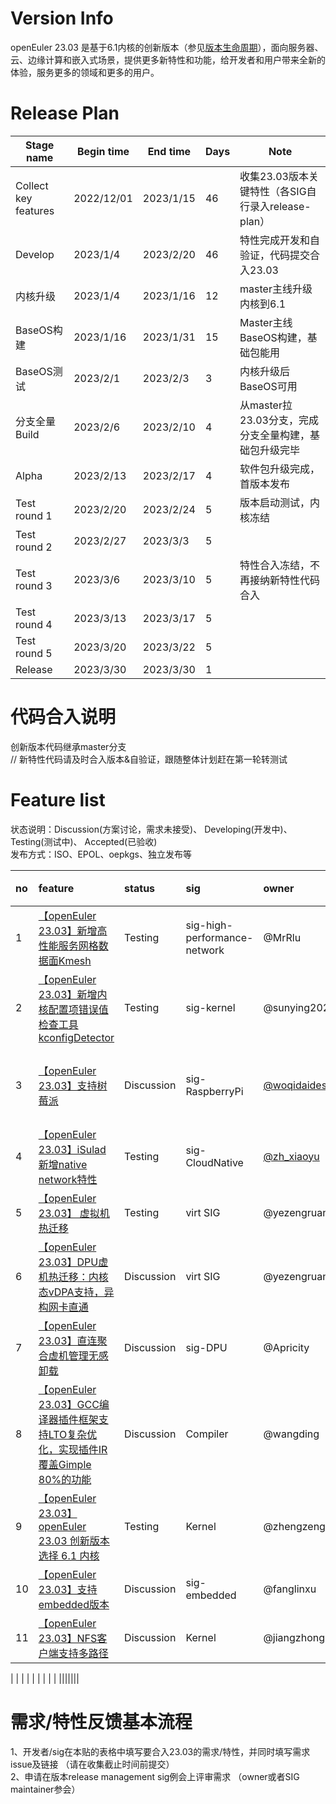 # Version Info
openEuler 23.03 是基于6.1内核的创新版本（参见[版本生命周期](https://www.openeuler.org/zh/other/lifecycle/)），面向服务器、云、边缘计算和嵌入式场景，提供更多新特性和功能，给开发者和用户带来全新的体验，服务更多的领域和更多的用户。<br>


# Release Plan

| Stage  name          | Begin time | End time   | Days | Note                                      |
| -------------------- | ---------- | ---------- | ---- | ----------------------------------------- |
| Collect key features | 2022/12/01  | 2023/1/15 | 46   | 收集23.03版本关键特性（各SIG自行录入release-plan）   |
| Develop | 2023/1/4  | 2023/2/20 | 46   | 特性完成开发和自验证，代码提交合入23.03   |
| 内核升级 | 2023/1/4  | 2023/1/16 | 12   | master主线升级内核到6.1   |
| BaseOS构建 | 2023/1/16  | 2023/1/31 | 15   | Master主线BaseOS构建，基础包能用   |
| BaseOS测试 | 2023/2/1  | 2023/2/3 | 3   | 内核升级后BaseOS可用   |
| 分支全量Build | 2023/2/6  | 2023/2/10 | 4   | 从master拉23.03分支，完成分支全量构建，基础包升级完毕   |
| Alpha | 2023/2/13  | 2023/2/17 | 4   | 软件包升级完成，首版本发布   |
| Test round 1 | 2023/2/20  | 2023/2/24 | 5   | 版本启动测试，内核冻结   |
| Test round 2 | 2023/2/27  | 2023/3/3 | 5   |   |
| Test round 3 | 2023/3/6  | 2023/3/10 | 5   | 特性合入冻结，不再接纳新特性代码合入   |
| Test round 4 | 2023/3/13  | 2023/3/17 | 5   |    |
| Test round 5 | 2023/3/20  | 2023/3/22 | 5   |    |
| Release | 2023/3/30  | 2023/3/30 | 1   |    |



# 代码合入说明
创新版本代码继承master分支 <br>
// 新特性代码请及时合入版本&自验证，跟随整体计划赶在第一轮转测试


# Feature list
状态说明：Discussion(方案讨论，需求未接受)、 Developing(开发中)、 Testing(测试中)、 Accepted(已验收) <br>
发布方式：ISO、EPOL、oepkgs、独立发布等

|no|feature|status|sig|owner|发布方式|涉及软件包列表|
|:----|:---|:---|:--|:----|:----|:----|
|1|[【openEuler 23.03】新增高性能服务网格数据面Kmesh](https://gitee.com/openeuler/release-management/issues/I65S7M?from=project-issue)|Testing|sig-high-performance-network|@MrRlu|extras|kmesh|
|2|[【openEuler 23.03】新增内核配置项错误值检查工具kconfigDetector](https://gitee.com/openeuler/release-management/issues/I69YOZ?from=project-issue)|Testing|sig-kernel|@sunying2022|extras|kconfigDetector|
|3|[【openEuler 23.03】支持树莓派](https://gitee.com/openeuler/release-management/issues/I6AACH)|Discussion|sig-RaspberryPi|[@woqidaideshi](https://gitee.com/woqidaideshi)|EPOL|raspberrypi-firmware,raspberrypi-bluetooth,raspi-config,pigpio,raspberrypi-userland,raspberrypi-eeprom|
|4|[【openEuler 23.03】iSulad新增native network特性](https://gitee.com/openeuler/release-management/issues/I6AD13)|Testing|sig-CloudNative|[@zh_xiaoyu](https://gitee.com/zh_xiaoyu)|oepkgs|iSulad|
|5|[【openEuler 23.03】 虚拟机热迁移](https://e.gitee.com/open_euler/issues/table?issue=I6CFK4)|Testing|virt SIG|@yezengruan)|oepkgs||
|6|[【openEuler 23.03】DPU虚机热迁移：内核态vDPA支持，异构网卡直通](https://e.gitee.com/open_euler/issues/table?issue=I6CFNF)|Discussion|virt SIG|@yezengruan|oepkgs||
|7|[【openEuler 23.03】直连聚合虚机管理无感卸载](https://e.gitee.com/open_euler/issues/table?issue=I6CFPV)|Discussion|sig-DPU|@Apricity|oepkgs|DPU|
|8|[【openEuler 23.03】GCC编译器插件框架支持LTO复杂优化，实现插件IR覆盖Gimple 80%的功能](https://e.gitee.com/open_euler/issues/table?issue=I6CK4F)|Discussion|Compiler|@wangding|oepkgs|GCC|
|9|[【openEuler 23.03】openEuler 23.03 创新版本选择 6.1 内核](https://gitee.com/openeuler/kernel/issues/I6834I)|Testing|Kernel |@zhengzengkai|oepkgs|Kernel|
|10|[【openEuler 23.03】支持embedded版本](https://gitee.com/openeuler/release-management/issues/I6DS1J?from=project-issue)|Discussion|sig-embedded|@fanglinxu|独立发布|Embedded|
|11|[【openEuler 23.03】NFS客户端支持多路径](https://gitee.com/openeuler/kernel/issues/I6CR7Z)|Discussion|Kernel |@jiangzhongbing|oepkgs|Kernel|

|      |                                                              |         |                              |        |          |                |
|      |||||||


# 需求/特性反馈基本流程 <br />
1、开发者/sig在本贴的表格中填写要合入23.03的需求/特性，并同时填写需求issue及链接 （请在收集截止时间前提交）      <br>
2、申请在版本release management sig例会上评审需求 （owner或者SIG maintainer参会）
<br><br>
